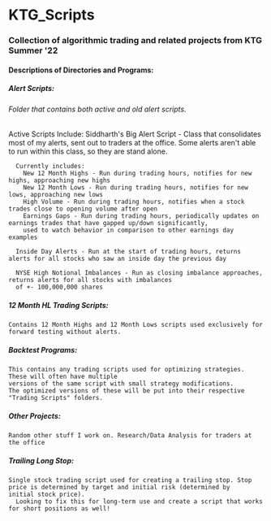 # KTG_Scripts
### Collection of algorithmic trading and related projects from KTG Summer '22

#### Descriptions of Directories and Programs:

##### Alert Scripts:
  ###### Folder that contains both active and old alert scripts.
  Active Scripts Include:
    Siddharth's Big Alert Script - Class that consolidates most of my alerts, sent out to traders at the office. Some alerts aren't able to run within this class, so they are stand alone.
    
      Currently includes:
        New 12 Month Highs - Run during trading hours, notifies for new highs, approaching new highs
        New 12 Month Lows - Run during trading hours, notifies for new lows, approaching new lows
        High Volume - Run during trading hours, notifies when a stock trades close to opening volume after open
        Earnings Gaps - Run during trading hours, periodically updates on earnings trades that have gapped up/down significantly,
        used to watch behavior in comparison to other earnings day examples
      
      Inside Day Alerts - Run at the start of trading hours, returns alerts for all stocks who saw an inside day the previous day
      
      NYSE High Notional Imbalances - Run as closing imbalance approaches, returns alerts for all stocks with imbalances
      of +- 100,000,000 shares

  ##### 12 Month HL Trading Scripts:
    Contains 12 Month Highs and 12 Month Lows scripts used exclusively for forward testing without alerts.
    
  ##### Backtest Programs:
    This contains any trading scripts used for optimizing strategies. These will often have multiple
    versions of the same script with small strategy modifications.
    The optimized versions of these will be put into their respective "Trading Scripts" folders.
  
  ##### Other Projects:
    Random other stuff I work on. Research/Data Analysis for traders at the office
    
  ##### Trailing Long Stop:
    Single stock trading script used for creating a trailing stop. Stop price is determined by target and initial risk (determined by
    initial stock price).
      Looking to fix this for long-term use and create a script that works for short positions as well!
